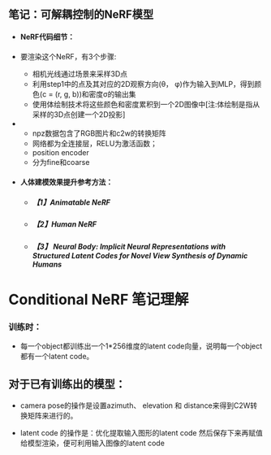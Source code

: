 ## 笔记：可解耦控制的NeRF模型

- #### NeRF代码细节：

- 要渲染这个NeRF，有3个步骤:

  - 相机光线通过场景来采样3D点
  - 利用step1中的点及其对应的2D观察方向(θ， φ)作为输入到MLP，得到颜色(c = (r, g, b))和密度σ的输出集
  - 使用体绘制技术将这些颜色和密度累积到一个2D图像中[注:体绘制是指从采样的3D点创建一个2D投影]

- - npz数据包含了RGB图片和c2w的转换矩阵
  - 网络都为全连接层，RELU为激活函数；
  - position encoder
  - 分为fine和coarse

  

- #### 人体建模效果提升参考方法：

  - ##### 【1】Animatable NeRF

  - ##### 【2】Human NeRF

  - ##### 【3】 Neural Body: Implicit Neural Representations with Structured Latent Codes for Novel View Synthesis of Dynamic Humans





# Conditional NeRF 笔记理解

### 训练时：

- 每一个object都训练出一个1*256维度的latent code向量，说明每一个object都有一个latent code。

## 对于已有训练出的模型：

- camera pose的操作是设置azimuth、 elevation 和 distance来得到C2W转换矩阵来进行的。


- latent code 的操作是：优化提取输入图形的latent code  然后保存下来再赋值给模型渲染，便可利用输入图像的latent code
